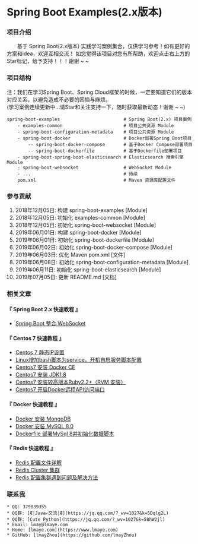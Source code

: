 # Spring Boot Examples(2.x版本)

### 项目介绍
&emsp;&emsp;基于 Spring Boot(2.x版本) 实践学习案例集合，仅供学习参考！如有更好的方案和idea，欢迎互相交流！
如您觉得该项目对您有所帮助，欢迎点击右上方的Star标记，给予支持！！！谢谢 ~ ~

### 项目结构
注：我们在学习Spring Boot、Spring Cloud框架的时候，一定要知道它们的版本对应关系，以避免造成不必要的困恼与麻烦。   
(学习案例连续更新中...请Star和关注支持一下，随时获取最新动态！谢谢 ~ ~)

    spring-boot-examples                        # Spring Boot(2.x) 项目案例
        - examples-common                       # 项目公共资源 Module
        - spring-boot-configuration-metadata    # 项目公共资源 Module
        - spring-boot-docker                    # Docker部署Spring Boot项目
            -- spring-boot-docker-compose       # 基于Docker Compose部署项目
            -- spring-boot-dockerfile           # 基于Dockerfile部署项目
        - spring-boot-spring-boot-elasticsearch # Elasticsearch 搜索引擎Module
        - spring-boot-websocket                 # WebSocket Module
        - ...                                   # 待续
        pom.xml                                 # Maven 资源库配置文件

### 参与贡献
 1. 2018年12月05日: 构建 spring-boot-examples [Module]
 2. 2018年12月05日: 初始化 examples-common [Module]
 3. 2018年12月05日: 初始化 spring-boot-websocket [Module]
 4. 2019年06月01日: 构建 spring-boot-docker [Module]
 5. 2019年06月01日: 初始化 spring-boot-dockerfile [Module]
 6. 2019年06月02日: 初始化 spring-boot-docker-compose [Module]
 7. 2019年06月03日: 优化 Maven pom.xml [文件]
 8. 2019年06月08日: 初始化 spring-boot-configuration-metadata [Module]
 9. 2019年06月11日: 初始化 spring-boot-elasticsearch [Module]
10. 2019年07月05日: 更新 README.md [文档]

### 相关文章

#### 『 Spring Boot 2.x 快速教程 』
- [Spring Boot 整合 WebSocket](https://www.lmaye.com/2018/12/06/20181206163745/)

#### 『 Centos 7 快速教程 』
- [Centos 7 静态IP设置](https://www.lmaye.com/2017/12/22/20180809103359/)
- [Linux增加bash脚本为service，开机自启服务脚本配置](https://www.lmaye.com/2017/12/23/20180809103413/)
- [Centos7 安装 Docker CE](hhttps://www.lmaye.com/2019/04/28/20190428183357/)
- [Centos7 安装 JDK1.8](https://www.lmaye.com/2019/04/29/20190429005630/)
- [Centos7 安装较高版本Ruby2.2+（RVM 安装）](https://www.lmaye.com/2019/01/24/20190124223042/)
- [Centos7 开启Docker远程API访问端口](https://www.lmaye.com/2019/06/04/20190604230713/)

#### 『 Docker 快速教程 』

- [Docker 安装 MongoDB](https://www.lmaye.com/2019/05/06/20190506232452/)
- [Docker 安装 MySQL 8.0](https://www.lmaye.com/2019/05/22/20190522162930/)
- [Dockerfile 部署MySql 8并初始化数据脚本](https://www.lmaye.com/2019/06/02/20190602133656/)

#### 『 Redis 快速教程 』

- [Redis 配置文件详解](https://www.lmaye.com/2018/09/06/20180906002632/)
- [Redis Cluster 集群](https://www.lmaye.com/2019/01/24/20190124212849/)
- [Redis 配置集群遇到问题及解决方法](https://www.lmaye.com/2019/01/24/20190124223656/)

### 联系我
    * QQ: 379839355
    * QQ群: [Æ┊Java✍交流┊Æ](https://jq.qq.com/?_wv=1027&k=5Dqlg2L)
    * QQ群: [Cute Python](https://jq.qq.com/?_wv=1027&k=58hW2jl)
    * Email: lmay@lmaye.com
    * Home: [lmaye.com](https://www.lmaye.com)
    * GitHub: [lmayZhou](https://github.com/lmayZhou)
